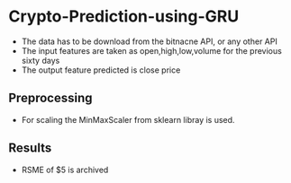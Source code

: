 # Crypto-Prediction-using-GRU
- The data has to be download from the bitnacne API, or any other API
- The input features are taken as open,high,low,volume for the previous sixty days
- The output feature predicted is close price
## Preprocessing
- For scaling the MinMaxScaler from sklearn libray is used.
## Results
- RSME of $5 is archived
